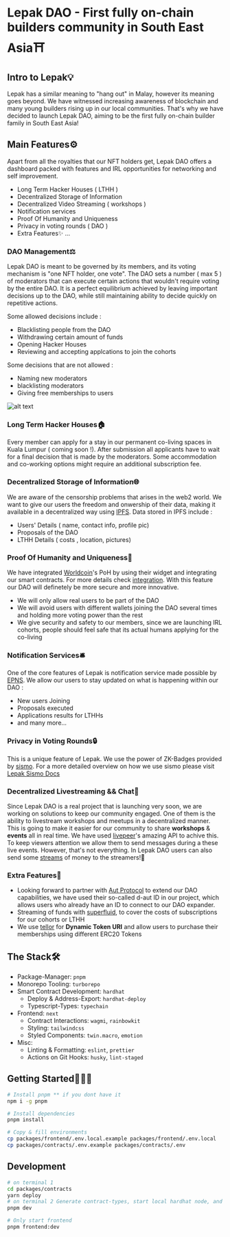 # Lepak DAO - First fully on-chain builders community in South East Asia⛩

## **Intro to Lepak💡**

Lepak has a similar meaning to "hang out" in Malay, however its meaning goes beyond. We have witnessed increasing awareness of blockchain and many young builders rising up in our local communities. That's why we have decided to launch Lepak DAO, aiming to be the first fully on-chain builder family in South East Asia!

## **Main Features⚙️**
Apart from all the royalties that our NFT holders get, Lepak DAO offers a dashboard packed with features and IRL opportunities for networking and self improvement.

- Long Term Hacker Houses ( LTHH )
- Decentralized Storage of Information
- Decentralized Video Streaming ( workshops )
- Notification services 
- Proof Of Humanity and Uniqueness
- Privacy in voting rounds ( DAO )
- Extra Features✨ ...

### **DAO Management⚖️**

Lepak DAO is meant to be governed by its members, and its voting mechanism is "one NFT holder, one vote". The DAO sets a number ( max 5 ) of moderators that can execute certain actions that wouldn't require voting by the entire DAO. It is a perfect equilibrium achieved by leaving important decisions up to the DAO, while still maintaining ability to decide quickly on repetitive actions.

Some allowed decisions include :
  - Blacklisting people from the DAO
  - Withdrawing certain amount of funds
  - Opening Hacker Houses
  - Reviewing and accepting applcations to join the cohorts

Some decisions that are not allowed :
  - Naming new moderators
  - blacklisting moderators
  - Giving free memberships to users
  
![alt text](http://drive.google.com/uc?export=view&id=1KJpwCzDviXlZtTCFpTbsmalpL_gWiA9w)

### **Long Term Hacker Houses🏠**

Every member can apply for a stay in our permanent co-living spaces in Kuala Lumpur ( coming soon !). After submission all applicants have to wait for a final decision that is made by the moderators. Some accommodation and co-working options might require an additional subscription fee.

### **Decentralized Storage of Information🌐**
We are aware of the censorship problems that arises in the web2 world. We want to give our users the freedom and onwership of their data, making it available in a decentralized way using [IPFS]('https://ipfs.tech/'). Data stored in IPFS include :
  - Users' Details ( name, contact info, profile pic)
  - Proposals of the DAO
  - LTHH Details ( costs , location, pictures)

### **Proof Of Humanity and Uniqueness💎**
We have integrated [Worldcoin](https://worldcoin.org/)'s PoH by using their widget and integrating our smart contracts. For more details check [integration](packages/contracts/contracts/LepakCore.sol). With this feature our DAO will definetely be more secure and more innovative. 
  - We will only allow real users to be part of the DAO
  - We will avoid users with different wallets joining the DAO several times and holding more voting power than the rest
  - We give security and safety to our members, since we are launching IRL cohorts, people should feel safe that its actual humans applying for the co-living

### **Notification Services🛎**
One of the core features of Lepak is notification service made possible by [EPNS](https://epns.io). We allow our users to stay updated on what is happening within our DAO :
  - New users Joining
  - Proposals executed
  - Applications results for LTHHs
  - and many more...

### **Privacy in Voting Rounds🔒**
This is a unique feature of Lepak. We use the power of ZK-Badges provided by [sismo](https://blog.sismo.io/what-is-sismo-part-1-zk-badges-73e7031bacda).
For a more detailed overview on how we use sismo please visit [Lepak Sismo Docs](packages/sismo/README.md)

### **Decentralized Livestreaming && Chat💭**
Since Lepak DAO is a real project that is launching very soon, we are working on solutions to keep our community engaged. One of them is the ability to livestream workshops and meetups in a decentralized manner. This is going to make it easier for our community to share **workshops** & **events** all in real time. We have used [livepeer](https://livepeer.org/)'s amazing API to achive this. To keep viewers attention we allow them to send messages during a these live events. However, that's not everything. In Lepak DAO users can also send some [streams](https://www.superfluid.finance/) of money to the streamers!🤑

### **Extra Features🦄**
  - Looking forward to partner with [Aut Protocol](https://docs.aut.id/v2/intro/what-is-aut) to extend our DAO capabilities, we have used their so-called d-aut ID in our project, which allows users who already have an ID to connect to our DAO expander.
  - Streaming of funds with [superfluid](https://www.superfluid.finance/), to cover the costs of subscriptions for our cohorts or LTHH
  - We use [tellor](https://tellor.io/) for **Dynamic Token URI** and allow users to purchase their memberships using different ERC20 Tokens

## The Stack🛠

- Package-Manager: `pnpm`
- Monorepo Tooling: `turborepo`
- Smart Contract Development: `hardhat`
  - Deploy & Address-Export: `hardhat-deploy`
  - Typescript-Types: `typechain`
- Frontend: `next`
  - Contract Interactions: `wagmi`, `rainbowkit`
  - Styling: `tailwindcss`
  - Styled Components: `twin.macro`, `emotion`
- Misc:
  - Linting & Formatting: `eslint`, `prettier`
  - Actions on Git Hooks: `husky`, `lint-staged`

## Getting Started🏃🏽‍♂️

```bash
# Install pnpm ** if you dont have it
npm i -g pnpm

# Install dependencies
pnpm install

# Copy & fill environments
cp packages/frontend/.env.local.example packages/frontend/.env.local
cp packages/contracts/.env.example packages/contracts/.env
```

## Development

```bash
# on terminal 1 
cd packages/contracts
yarn deploy
# on terminal 2 Generate contract-types, start local hardhat node, and start frontend with turborepo
pnpm dev

# Only start frontend
pnpm frontend:dev
```
